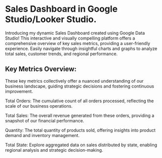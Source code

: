 # Sales Dashboard in Google Studio/Looker Studio.
Introducing my dynamic Sales Dashboard created using Google Data Studio! This interactive and visually compelling platform offers a comprehensive overview of key sales metrics, providing a user-friendly experience. Easily navigate through insightful charts and graphs to analyze total sales, customer trends, and regional performance. 

<h2>Key Metrics Overview:</h2>
These key metrics collectively offer a nuanced understanding of our business landscape, guiding strategic decisions and fostering continuous improvement.

Total Orders: The cumulative count of all orders processed, reflecting the scale of our business operations.

Total Sales: The overall revenue generated from these orders, providing a snapshot of our financial performance.

Quantity: The total quantity of products sold, offering insights into product demand and inventory management.

Total State: Explore aggregated data on sales distributed by state, enabling regional analysis and strategic decision-making.


